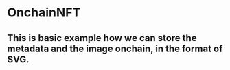 # OnchainNFT
## This is basic example how we can store the metadata and the image onchain, in the format of SVG.
